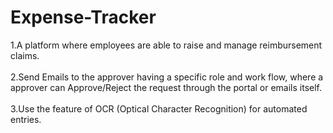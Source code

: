 # Expense-Tracker

1.A platform where employees are able to raise and manage reimbursement claims.<br/><br/>2.Send Emails to the approver having a specific role and work flow, where a approver can Approve/Reject the request through the portal or emails itself.<br/><br/>3.Use the feature of OCR (Optical Character Recognition) for automated entries.


